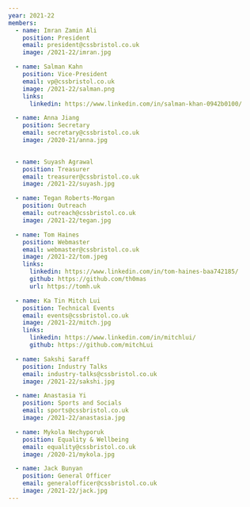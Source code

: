 ```yaml
---
year: 2021-22
members:
  - name: Imran Zamin Ali
    position: President
    email: president@cssbristol.co.uk
    image: /2021-22/imran.jpg

  - name: Salman Kahn
    position: Vice-President
    email: vp@cssbristol.co.uk
    image: /2021-22/salman.png
    links:
      linkedin: https://www.linkedin.com/in/salman-khan-0942b0100/

  - name: Anna Jiang
    position: Secretary
    email: secretary@cssbristol.co.uk
    image: /2020-21/anna.jpg

  
  - name: Suyash Agrawal
    position: Treasurer
    email: treasurer@cssbristol.co.uk
    image: /2021-22/suyash.jpg

  - name: Tegan Roberts-Morgan
    position: Outreach
    email: outreach@cssbristol.co.uk
    image: /2021-22/tegan.jpg

  - name: Tom Haines
    position: Webmaster
    email: webmaster@cssbristol.co.uk
    image: /2021-22/tom.jpeg
    links:
      linkedin: https://www.linkedin.com/in/tom-haines-baa742185/
      github: https://github.com/th0mas
      url: https://tomh.uk

  - name: Ka Tin Mitch Lui
    position: Technical Events
    email: events@cssbristol.co.uk
    image: /2021-22/mitch.jpg
    links:
      linkedin: https://www.linkedin.com/in/mitchlui/
      github: https://github.com/mitchLui

  - name: Sakshi Saraff
    position: Industry Talks
    email: industry-talks@cssbristol.co.uk
    image: /2021-22/sakshi.jpg

  - name: Anastasia Yi
    position: Sports and Socials
    email: sports@cssbristol.co.uk
    image: /2021-22/anastasia.jpg

  - name: Mykola Nechyporuk
    position: Equality & Wellbeing
    email: equality@cssbristol.co.uk
    image: /2020-21/mykola.jpg

  - name: Jack Bunyan
    position: General Officer
    email: generalofficer@cssbristol.co.uk
    image: /2021-22/jack.jpg
---
```


